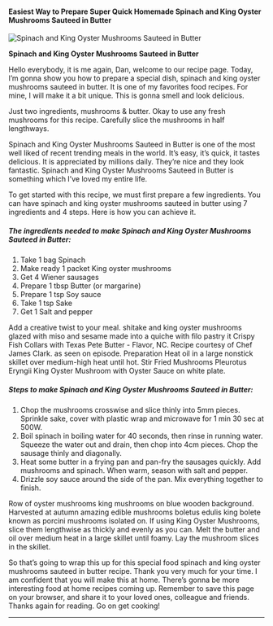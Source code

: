             

#### Easiest Way to Prepare Super Quick Homemade Spinach and King Oyster Mushrooms Sauteed in Butter

![Spinach and King Oyster Mushrooms Sauteed in Butter](https://img-global.cpcdn.com/recipes/6196166921289728/751x532cq70/spinach-and-king-oyster-mushrooms-sauteed-in-butter-recipe-main-photo.jpg)

**Spinach and King Oyster Mushrooms Sauteed in Butter**

Hello everybody, it is me again, Dan, welcome to our recipe page. Today, I’m gonna show you how to prepare a special dish, spinach and king oyster mushrooms sauteed in butter. It is one of my favorites food recipes. For mine, I will make it a bit unique. This is gonna smell and look delicious.

Just two ingredients, mushrooms & butter. Okay to use any fresh mushrooms for this recipe. Carefully slice the mushrooms in half lengthways.

Spinach and King Oyster Mushrooms Sauteed in Butter is one of the most well liked of recent trending meals in the world. It’s easy, it’s quick, it tastes delicious. It is appreciated by millions daily. They’re nice and they look fantastic. Spinach and King Oyster Mushrooms Sauteed in Butter is something which I’ve loved my entire life.

To get started with this recipe, we must first prepare a few ingredients. You can have spinach and king oyster mushrooms sauteed in butter using 7 ingredients and 4 steps. Here is how you can achieve it.

##### The ingredients needed to make Spinach and King Oyster Mushrooms Sauteed in Butter:

1.  Take 1 bag Spinach
2.  Make ready 1 packet King oyster mushrooms
3.  Get 4 Wiener sausages
4.  Prepare 1 tbsp Butter (or margarine)
5.  Prepare 1 tsp Soy sauce
6.  Take 1 tsp Sake
7.  Get 1 Salt and pepper

Add a creative twist to your meal. shitake and king oyster mushrooms glazed with miso and sesame made into a quiche with filo pastry it Crispy Fish Collars with Texas Pete Butter - Flavor, NC. Recipe courtesy of Chef James Clark. as seen on episode. Preparation Heat oil in a large nonstick skillet over medium-high heat until hot. Stir Fried Mushrooms Pleurotus Eryngii King Oyster Mushroom with Oyster Sauce on white plate.

##### Steps to make Spinach and King Oyster Mushrooms Sauteed in Butter:

1.  Chop the mushrooms crosswise and slice thinly into 5mm pieces. Sprinkle sake, cover with plastic wrap and microwave for 1 min 30 sec at 500W.
2.  Boil spinach in boiling water for 40 seconds, then rinse in running water. Squeeze the water out and drain, then chop into 4cm pieces. Chop the sausage thinly and diagonally.
3.  Heat some butter in a frying pan and pan-fry the sausages quickly. Add mushrooms and spinach. When warm, season with salt and pepper.
4.  Drizzle soy sauce around the side of the pan. Mix everything together to finish.

Row of oyster mushrooms king mushrooms on blue wooden background. Harvested at autumn amazing edible mushrooms boletus edulis king bolete known as porcini mushrooms isolated on. If using King Oyster Mushrooms, slice them lengthwise as thickly and evenly as you can. Melt the butter and oil over medium heat in a large skillet until foamy. Lay the mushroom slices in the skillet.

So that’s going to wrap this up for this special food spinach and king oyster mushrooms sauteed in butter recipe. Thank you very much for your time. I am confident that you will make this at home. There’s gonna be more interesting food at home recipes coming up. Remember to save this page on your browser, and share it to your loved ones, colleague and friends. Thanks again for reading. Go on get cooking!

* * *
